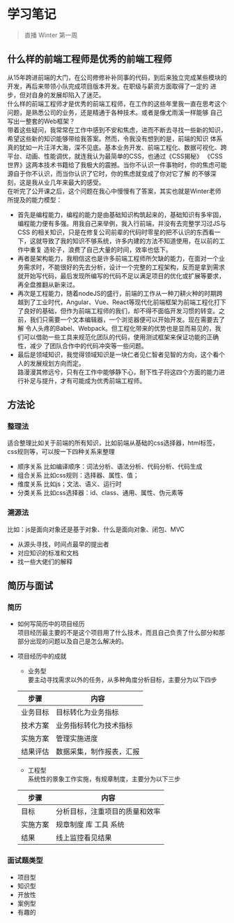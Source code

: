 # 学习笔记
>  直播 Winter 第一周

## 什么样的前端工程师是优秀的前端工程师
从15年跨进前端的大门，在公司修修补补同事的代码，到后来独立完成某些模块的开发，再后来带领小队完成项目版本开发。在职级与薪资方面取得了一定的
进步，但对自身的发展却陷入了迷茫。  
什么样的前端工程师才是优秀的前端工程师，在工作的这些年里我一直在思考这个问题，是熟悉公司的业务，还是精通于各种技术。或者是像尤雨溪一样能够
自己写出一整套的Web框架？  
带着这些疑问，我常常在工作中感到不安和焦虑，进而不断去寻找一些新的知识，希望这些新的知识能够带给我答案。然而，令我没有想到的是，前端的知识
体系真的犹如一片汪洋大海，深不见底。基本业务开发、前端工程化、数据可视化、跨平台、动画、性能调优，就连我认为最简单的CSS，也通过《CSS揭秘》
《CSS世界》这两本技术书籍给了我极大的震撼。当你不认识一件事物时，你的焦虑可能源自于你不认识，而当你认识了它时，你的焦虑就变成了你对它了解
的不够深刻，这是我从业几年来最大的感受。  
在听完了公开课之后，这个问题在我心中慢慢有了答案，其实也就是Winter老师所提及的能力模型：
- 首先是编程能力，编程的能力是由基础知识构筑起来的，基础知识有多牢固，编程能力便有多强。用我自己来举例，我入行前端，并没有去完整学习过JS与CSS
的相关知识，只是在修复公司前辈的代码时零星的把不认识的东西看一下，这就导致了我的知识不够系统，许多内建的方法不知道使用，在以前的工作中重复
造轮子，浪费了自己大量的时间，效率也低下。  
- 再者是架构能力，我相信这也是许多前端工程师所欠缺的能力，在面对一个业务需求时，不能很好的先去分析，设计一个完整的工程架构，反而是拿到需求
就开始写代码，最后发现所编写的代码不足以满足项目的优化或扩展等要求，再全盘推翻从新来过。
- 再次是工程能力，随着nodeJS的盛行，前端的工作从一种刀耕火种的时期跨越到了工业时代，Angular、Vue、React等现代化前端框架为前端工程化打下
了良好的基础，但作为前端工程师的我们，却不得不面临开发习惯的转变。之前，我们只需要一个文本编辑器，一个浏览器便可以开始开发。现在需要去了解
令人头疼的Babel、Webpack。但工程化带来的优势也是显而易见的，我们可以借助一些工具来规范化团队的代码，使用测试框架来保证功能的正确性，减少
了团队合作中的代码冲突等一些问题。
- 最后是领域知识，我觉得领域知识是一块仁者见仁智者见智的方向，这个看个人的发展规划方向而定。  
路漫漫其修远兮，只有在工作中能够静下心，耐下性子将这四个方面的能力进行补足与提升，才有可能成为优秀前端工程师。
## 方法论
### 整理法
适合整理比如关于前端的所有知识，比如前端从基础的css选择器，html标签，css规则等，可以按一下四种关系来整理

- 顺序关系 比如编译顺序：词法分析、语法分析、代码分析、代码生成
- 组合关系 比如css规则：选择器、属性、值；
- 维度关系 比如js；文法、语义、运行时
- 分类关系 比如css选择器：id、class、通用、属性、伪元素等
### 溯源法
比如：js是面向对象还是基于对象、什么是面向对象、闭包、MVC

- 从源头寻找，时间点最早的提出者
- 对应知识的标准和文档
- 找一些大佬们的解释
## 简历与面试
### 简历
- 如何写简历中的项目经历  
项目经历最主要的不是这个项目用了什么技术，而且自己负责了什么部分和那部分出现的问题以及自己是怎么解决的。  
- 项目经历中的成就
    - 业务型  
    要主动寻找需求以外的任务，从多种角度分析目标，主要分为以下四步
      
    步骤|内容  
    ---|---     
    业务目标|目标转化为业务指标     
    技术方案|业务指标转化为技术指标    
    实施方案|管理实施进度
    结果评估|数据采集，制作报表，汇报  

    - 工程型  
    系统性的景象工作实施，有规章制度，主要分为以下三步  
    
    步骤|内容  
    ---|---     
    目标|分析目标，注重项目的质量和效率     
    实施方案|规章制度 库 工具 系统    
    结果|线上监控看见结果 
### 面试题类型
- 项目型
- 知识型
- 开放性
- 案例型
- 有趣的
